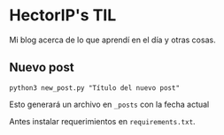 # HectorIP's TIL

Mi blog acerca de lo que aprendí en el día y otras cosas.

## Nuevo post

`python3 new_post.py "Título del nuevo post"`

Esto generará un archivo en `_posts` con la fecha actual

Antes instalar requerimientos en `requirements.txt`.
